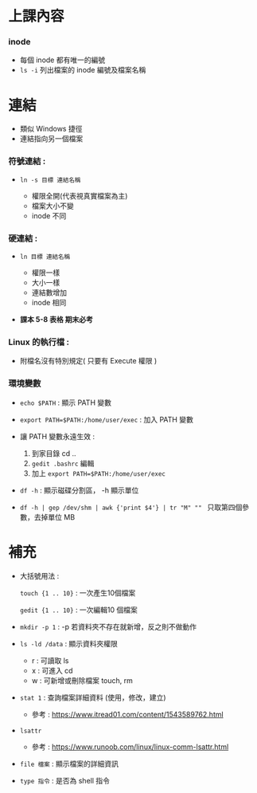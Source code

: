 # 上課內容
### inode

* 每個 inode 都有唯一的編號
* `ls -i` 列出檔案的 inode 編號及檔案名稱

# 連結
* 類似 Windows 捷徑
* 連結指向另一個檔案

### 符號連結 :
* `ln -s 目標 連結名稱` 

  * 權限全開(代表視真實檔案為主)
  * 檔案大小不變
  * inode 不同

### 硬連結 :

* `ln 目標 連結名稱`

  * 權限一樣
  * 大小一樣
  * 連結數增加
  * inode 相同

* **課本 5-8 表格 期末必考**

### Linux 的執行檔 :

* 附檔名沒有特別規定( 只要有 Execute 權限 )

### 環境變數

 * `echo $PATH` : 顯示 PATH 變數
 
 * `export PATH=$PATH:/home/user/exec` : 加入 PATH 變數
 
 * 讓 PATH 變數永遠生效 : 
 
   1. 到家目錄 cd ..
   2. `gedit .bashrc` 編輯
   3. 加上 `export PATH=$PATH:/home/user/exec`

* `df -h` : 顯示磁碟分割區， -h 顯示單位

* `df -h | gep /dev/shm | awk {'print $4'} | tr "M" "" ` 只取第四個參數，去掉單位 MB

# 補充

* 大括號用法 :

  `touch {1 .. 10}` : 一次產生10個檔案

  `gedit {1 .. 10}` : 一次編輯10 個檔案
  
 * `mkdir -p 1` : -p 若資料夾不存在就新增，反之則不做動作
 
 * `ls -ld /data` : 顯示資料夾權限
   
   * r : 可讀取 ls
   * x : 可進入 cd
   * w : 可新增或刪除檔案 touch, rm
  
 * `stat 1` : 查詢檔案詳細資料 (使用，修改，建立)
  
   * 參考 : https://www.itread01.com/content/1543589762.html
 
 * `lsattr` 
  
   * 參考 : https://www.runoob.com/linux/linux-comm-lsattr.html
 
 
 * `file 檔案` : 顯示檔案的詳細資訊
 
 * `type 指令` : 是否為 shell 指令
